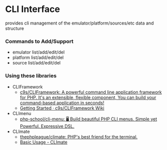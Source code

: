 # CLI Interface

provides cli management of the emulator/platform/sources/etc data and structure

### Commands to Add/Support

- emulator list/add/edit/del
- platform list/add/edit/del
- source list/add/edit/del


### Using these libraries

- CLIFramework
  - [c9s/CLIFramework: A powerful command line application framework for PHP. It's an extensible, flexible component, You can build your command-based application in seconds!](https://github.com/c9s/CLIFramework)
  - [Getting Started · c9s/CLIFramework Wiki](https://github.com/c9s/CLIFramework/wiki/Getting-Started)
- CLImenu
  - [php-school/cli-menu: 🖥 Build beautiful PHP CLI menus. Simple yet Powerful. Expressive DSL.](https://github.com/php-school/cli-menu)
- CLImate
  - [thephpleague/climate: PHP's best friend for the terminal.](https://github.com/thephpleague/climate)
  - [Basic Usage - CLImate](https://climate.thephpleague.com/basic-usage/)


